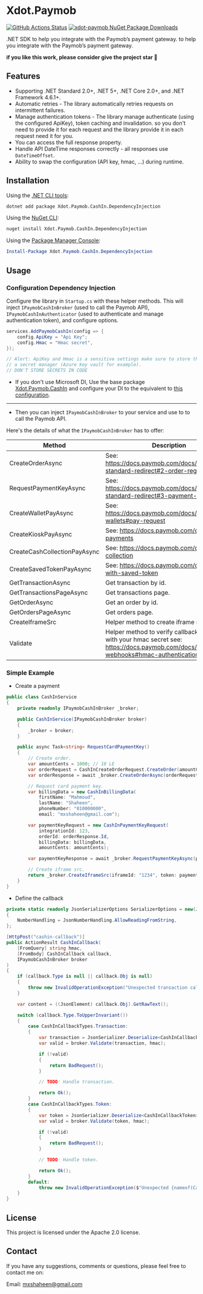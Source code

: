 # Xdot.Paymob

[![GitHub Actions Status](https://github.com/xshaheen/xdot-paymob/actions/workflows/ci.yml/badge.svg?branch=main)](https://github.com/xshaheen/xdot-paymob/actions) [![xdot-paymob NuGet Package Downloads](https://img.shields.io/nuget/dt/Xdot.Paymob.CashIn)](https://www.nuget.org/packages/Xdot.Paymob.CashIn)

.NET SDK to help you integrate with the Paymob’s payment gateway. to help you integrate with the Paymob’s payment gateway.

**if you like this work, please consider give the project star 🌟**

## Features

- Supporting .NET Standard 2.0+, .NET 5+, .NET Core 2.0+, and .NET Framework 4.6.1+.
- Automatic retries - The library automatically retries requests on intermittent failures.
- Manage authentication tokens - The library manage authenticate (using the configured ApiKey), token caching and invalidation. 
  so you don't need to provide it for each request and the library provide it in each request need it for you.
- You can access the full response property.
- Handle API DateTime responses correctly - all responses use `DateTimeOffset`.
- Ability to swap the configuration (API key, hmac, ...) during runtime.

## Installation

Using the [.NET CLI tools][dotnet-core-cli-tools]:

```sh
dotnet add package Xdot.Paymob.CashIn.DependencyInjection
```

Using the [NuGet CLI][nuget-cli]:

```sh
nuget install Xdot.Paymob.CashIn.DependencyInjection
```

Using the [Package Manager Console][package-manager-console]:

```powershell
Install-Package Xdot.Paymob.CashIn.DependencyInjection
```

## Usage

### Configuration Dependency Injection

Configure the library in `Startup.cs` with these helper methods. This will inject `IPaymobCashInBroker` (used to call
the Paymob API),
`IPaymobCashInAuthenticator` (used to authenticate and manage authentication token), and configure options.

```c#
services.AddPaymobCashIn(config => {
    config.ApiKey = "Api Key";
    config.Hmac = "Hmac secret",
});

// Alert: ApiKey and Hmac is a sensitive settings make sure to store them into
// a secret manager (Azure key vault for example).
// DON'T STORE SECRETS IN CODE
```

- If you don't use Microsoft DI, Use the base package [Xdot.Paymob.CashIn][cash-in-package] and configure your DI to the
  equivalent to [this configuration][di-config-ref].

---

- Then you can inject `IPaymobCashInBroker` to your service and use to to call the Paymob API.

Here's the details of what the `IPaymobCashInBroker` has to offer:

| Method                       | Description                                                                                                                          |
| ---------------------------- | ------------------------------------------------------------------------------------------------------------------------------------ |
| CreateOrderAsync             | See: https://docs.paymob.com/docs/accept-standard-redirect#2-order-registration-api                                                  |
| RequestPaymentKeyAsync       | See: https://docs.paymob.com/docs/accept-standard-redirect#3-payment-key-request                                                     |
| CreateWalletPayAsync         | See: https://docs.paymob.com/docs/mobile-wallets#pay-request                                                                         |
| CreateKioskPayAsync          | See: https://docs.paymob.com/docs/kiosk-payments                                                                                     |
| CreateCashCollectionPayAsync | See: https://docs.paymob.com/docs/cash-collection                                                                                    |
| CreateSavedTokenPayAsync     | See: https://docs.paymob.com/docs/pay-with-saved-token                                                                               |
| GetTransactionAsync          | Get transaction by id.                                                                                                               |
| GetTransactionsPageAsync     | Get transactions page.                                                                                                               |
| GetOrderAsync                | Get an order by id.                                                                                                                  |
| GetOrdersPageAsync           | Get orders page.                                                                                                                     |
| CreateIframeSrc              | Helper method to create iframe src url                                                                                               |
| Validate                     | Helper method to verify callback content with your hmac secret see: https://docs.paymob.com/docs/transaction-webhooks#hmac-authentication |

### Simple Example

- Create a payment

```c#
public class CashInService
{
    private readonly IPaymobCashInBroker _broker;

    public CashInService(IPaymobCashInBroker broker)
    {
        _broker = broker;
    }

    public async Task<string> RequestCardPaymentKey()
    {
        // Create order.
        var amountCents = 1000; // 10 LE
        var orderRequest = CashInCreateOrderRequest.CreateOrder(amountCents);
        var orderResponse = await _broker.CreateOrderAsync(orderRequest);

        // Request card payment key.
        var billingData = new CashInBillingData(
            firstName: "Mahmoud",
            lastName: "Shaheen",
            phoneNumber: "010000000",
            email: "mxshaheen@gmail.com");

        var paymentKeyRequest = new CashInPaymentKeyRequest(
            integrationId: 123,
            orderId: orderResponse.Id,
            billingData: billingData,
            amountCents: amountCents);

        var paymentKeyResponse = await _broker.RequestPaymentKeyAsync(paymentKeyRequest);

        // Create iframe src.
        return _broker.CreateIframeSrc(iframeId: "1234", token: paymentKeyResponse.PaymentKey);
    }
}
```

- Define the callback

```c#
private static readonly JsonSerializerOptions SerializerOptions = new(JsonSerializerDefaults.Web)
{
    NumberHandling = JsonNumberHandling.AllowReadingFromString,
};

[HttpPost("cashin-callback")]
public ActionResult CashInCallback(
    [FromQuery] string hmac,
    [FromBody] CashInCallback callback,
    IPaymobCashInBroker broker
)
{
    if (callback.Type is null || callback.Obj is null)
    {
        throw new InvalidOperationException("Unexpected transaction callback.");
    }

    var content = ((JsonElement) callback.Obj).GetRawText();

    switch (callback.Type.ToUpperInvariant())
    {
        case CashInCallbackTypes.Transaction:
        {
            var transaction = JsonSerializer.Deserialize<CashInCallbackTransaction>(content, SerializerOptions)!;
            var valid = broker.Validate(transaction, hmac);

            if (!valid)
            {
                return BadRequest();
            }

            // TODO: Handle transaction.

            return Ok();
        }
        case CashInCallbackTypes.Token:
        {
            var token = JsonSerializer.Deserialize<CashInCallbackToken>(content, SerializerOptions)!;
            var valid = broker.Validate(token, hmac);

            if (!valid)
            {
                return BadRequest();
            }

            // TODO: Handle token.

            return Ok();
        }
        default:
            throw new InvalidOperationException($"Unexpected {nameof(CashInCallbackTypes)} = {callback.Type}");
    }
}
```

## License

This project is licensed under the Apache 2.0 license.

## Contact

If you have any suggestions, comments or questions, please feel free to contact me on:

Email: mxshaheen@gmail.com

[cash-in-package]: https://www.nuget.org/packages/Xdot.Paymob.CashIn/
[dotnet-core-cli-tools]: https://docs.microsoft.com/en-us/dotnet/core/tools/
[nuget-cli]: https://docs.microsoft.com/en-us/nuget/tools/nuget-exe-cli-reference
[package-manager-console]: https://docs.microsoft.com/en-us/nuget/tools/package-manager-console
[di-config-ref]: https://github.com/xshaheen/xdot-paymob/blob/main/src/CashIn.DependencyInjection/ServiceCollectionExtensions.cs#L58
